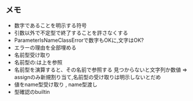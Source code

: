 ## メモ

* 数字であることを明示する符号
* 引数以外で不定型で終了することを許さなくする
* ParameterIsNameClassErrorで数字もOKに,文字はOK?
* エラーの理由を全部埋める
* 名前型受け取り
* 名前型の:は上を参照
* 名前型を演算すると、その名前で参照する 見つからないと文字列か数値 => assignのみ新規割り当て,名前型の受け取りは明示しないとだめ
* 値をname型受け取り , name型渡し
* 型確認のbuiltin